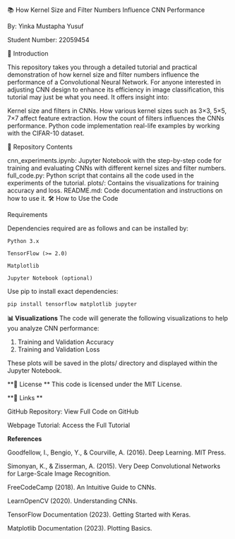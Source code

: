 📚 How Kernel Size and Filter Numbers Influence CNN Performance

By: Yinka Mustapha Yusuf 

Student Number: 22059454 

🚀 Introduction

This repository takes you through a detailed tutorial and practical demonstration of how kernel size and filter numbers influence the performance of a Convolutional Neural Network. For anyone interested in adjusting CNN design to enhance its efficiency in image classification, this tutorial may just be what you need. It offers insight into: 

 Kernel size and filters in CNNs. How various kernel sizes such as 3×3, 5×5, 7×7 affect feature extraction. How the count of filters influences the CNNs performance. Python code implementation real-life examples by working with the CIFAR-10 dataset. 
 
 📂 Repository Contents 
 
cnn_experiments.ipynb: Jupyter Notebook with the step-by-step code for training and evaluating CNNs with different kernel sizes and filter numbers. full_code.py: Python script that contains all the code used in the experiments of the tutorial. plots/: Contains the visualizations for training accuracy and loss. README.md: Code documentation and instructions on how to use it. 🛠️ How to Use the Code 

Requirements 

Dependencies required are as follows and can be installed by: 

    Python 3.x 

    TensorFlow (>= 2.0) 

    Matplotlib 

    Jupyter Notebook (optional) 


Use pip to install exact dependencies:

```python
pip install tensorflow matplotlib jupyter
```



**📊 Visualizations**
The code will generate the following visualizations to help you analyze CNN performance: 

1. Training and Validation Accuracy
2. Training and Validation Loss

These plots will be saved in the plots/ directory and displayed within the Jupyter Notebook. 

**📜 License **
This code is licensed under the MIT License.


**🔗 Links **

GitHub Repository: View Full Code on GitHub  

Webpage Tutorial: Access the Full Tutorial 


**References**

Goodfellow, I., Bengio, Y., & Courville, A. (2016). Deep Learning. MIT Press. 

Simonyan, K., & Zisserman, A. (2015). Very Deep Convolutional Networks for Large-Scale Image Recognition. 

FreeCodeCamp (2018). An Intuitive Guide to CNNs. 

LearnOpenCV (2020). Understanding CNNs. 

TensorFlow Documentation (2023). Getting Started with Keras. 

Matplotlib Documentation (2023). Plotting Basics. 

